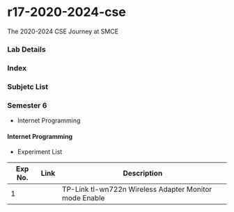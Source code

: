 # r17-2020-2024-cse
The 2020-2024 CSE Journey at SMCE


### Lab Details

### Index


### Subjetc List



### Semester 6
 - Internet Programming 


#### Internet Programming
- Experiment List


| Exp No. | Link | Description |
| --- | --- | --- |
| 1 |  | TP-Link tl-wn722n Wireless Adapter Monitor mode Enable |
